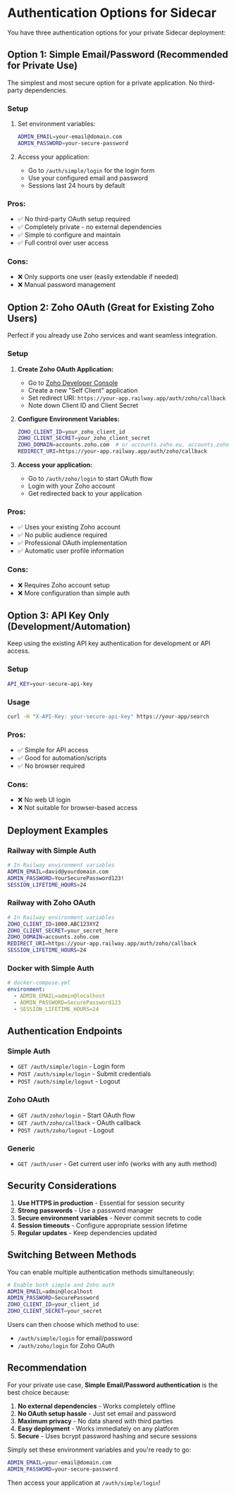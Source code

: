 # Authentication Options for Sidecar

You have three authentication options for your private Sidecar deployment:

## Option 1: Simple Email/Password (Recommended for Private Use)

The simplest and most secure option for a private application. No third-party dependencies.

### Setup
1. Set environment variables:
   ```bash
   ADMIN_EMAIL=your-email@domain.com
   ADMIN_PASSWORD=your-secure-password
   ```

2. Access your application:
   - Go to `/auth/simple/login` for the login form
   - Use your configured email and password
   - Sessions last 24 hours by default

### Pros:
- ✅ No third-party OAuth setup required
- ✅ Completely private - no external dependencies
- ✅ Simple to configure and maintain
- ✅ Full control over user access

### Cons:
- ❌ Only supports one user (easily extendable if needed)
- ❌ Manual password management

## Option 2: Zoho OAuth (Great for Existing Zoho Users)

Perfect if you already use Zoho services and want seamless integration.

### Setup
1. **Create Zoho OAuth Application:**
   - Go to [Zoho Developer Console](https://api-console.zoho.com/)
   - Create a new "Self Client" application
   - Set redirect URI: `https://your-app.railway.app/auth/zoho/callback`
   - Note down Client ID and Client Secret

2. **Configure Environment Variables:**
   ```bash
   ZOHO_CLIENT_ID=your_zoho_client_id
   ZOHO_CLIENT_SECRET=your_zoho_client_secret
   ZOHO_DOMAIN=accounts.zoho.com  # or accounts.zoho.eu, accounts.zoho.in
   REDIRECT_URI=https://your-app.railway.app/auth/zoho/callback
   ```

3. **Access your application:**
   - Go to `/auth/zoho/login` to start OAuth flow
   - Login with your Zoho account
   - Get redirected back to your application

### Pros:
- ✅ Uses your existing Zoho account
- ✅ No public audience required
- ✅ Professional OAuth implementation
- ✅ Automatic user profile information

### Cons:
- ❌ Requires Zoho account setup
- ❌ More configuration than simple auth

## Option 3: API Key Only (Development/Automation)

Keep using the existing API key authentication for development or API access.

### Setup
```bash
API_KEY=your-secure-api-key
```

### Usage
```bash
curl -H "X-API-Key: your-secure-api-key" https://your-app/search
```

### Pros:
- ✅ Simple for API access
- ✅ Good for automation/scripts
- ✅ No browser required

### Cons:
- ❌ No web UI login
- ❌ Not suitable for browser-based access

## Deployment Examples

### Railway with Simple Auth
```bash
# In Railway environment variables
ADMIN_EMAIL=david@yourdomain.com
ADMIN_PASSWORD=YourSecurePassword123!
SESSION_LIFETIME_HOURS=24
```

### Railway with Zoho OAuth
```bash
# In Railway environment variables
ZOHO_CLIENT_ID=1000.ABC123XYZ
ZOHO_CLIENT_SECRET=your_secret_here
ZOHO_DOMAIN=accounts.zoho.com
REDIRECT_URI=https://your-app.railway.app/auth/zoho/callback
SESSION_LIFETIME_HOURS=24
```

### Docker with Simple Auth
```yaml
# docker-compose.yml
environment:
  - ADMIN_EMAIL=admin@localhost
  - ADMIN_PASSWORD=SecurePassword123
  - SESSION_LIFETIME_HOURS=24
```

## Authentication Endpoints

### Simple Auth
- `GET /auth/simple/login` - Login form
- `POST /auth/simple/login` - Submit credentials
- `POST /auth/simple/logout` - Logout

### Zoho OAuth
- `GET /auth/zoho/login` - Start OAuth flow
- `GET /auth/zoho/callback` - OAuth callback
- `POST /auth/zoho/logout` - Logout

### Generic
- `GET /auth/user` - Get current user info (works with any auth method)

## Security Considerations

1. **Use HTTPS in production** - Essential for session security
2. **Strong passwords** - Use a password manager
3. **Secure environment variables** - Never commit secrets to code
4. **Session timeouts** - Configure appropriate session lifetime
5. **Regular updates** - Keep dependencies updated

## Switching Between Methods

You can enable multiple authentication methods simultaneously:

```bash
# Enable both simple and Zoho auth
ADMIN_EMAIL=admin@localhost
ADMIN_PASSWORD=SecurePassword
ZOHO_CLIENT_ID=your_client_id
ZOHO_CLIENT_SECRET=your_secret
```

Users can then choose which method to use:
- `/auth/simple/login` for email/password
- `/auth/zoho/login` for Zoho OAuth

## Recommendation

For your private use case, **Simple Email/Password authentication** is the best choice because:

1. **No external dependencies** - Works completely offline
2. **No OAuth setup hassle** - Just set email and password
3. **Maximum privacy** - No data shared with third parties
4. **Easy deployment** - Works immediately on any platform
5. **Secure** - Uses bcrypt password hashing and secure sessions

Simply set these environment variables and you're ready to go:
```bash
ADMIN_EMAIL=your-email@domain.com
ADMIN_PASSWORD=your-secure-password
```

Then access your application at `/auth/simple/login`!